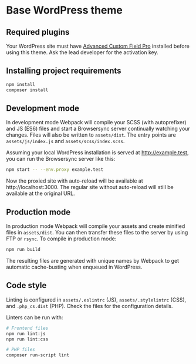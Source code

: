 # Base WordPress theme

## Required plugins

Your WordPress site must have [Advanced Custom Field Pro](https://www.advancedcustomfields.com/pro/) installed before using this theme. Ask the lead developer for the activation key.

## Installing project requirements

```bash
npm install
composer install
```

## Development mode

In development mode Webpack will compile your SCSS (with autoprefixer) and JS (ES6) files and start a Browsersync server continually watching your changes. Files will also be written to `assets/dist`. The entry points are `assets/js/index.js` and `assets/scss/index.scss`.

Assuming your local WordPress installation is served at http://example.test, you can run the Browsersync server like this:

```bash
npm start -- --env.proxy example.test
```

Now the proxied site with auto-reload will be available at http://localhost:3000. The regular site without auto-reload will still be available at the original URL.

## Production mode

In production mode Webpack will compile your assets and create minified files in `assets/dist`. You can then transfer these files to the server by using FTP or `rsync`. To compile in production mode:

```bash
npm run build
```

The resulting files are generated with unique names by Webpack to get automatic cache-busting when enqueued in WordPress.

## Code style

Linting is configured in `assets/.eslintrc` (JS), `assets/.stylelintrc` (CSS), and `.php_cs.dist` (PHP). Check the files for the configuration details.

Linters can be run with:

```bash
# Frontend files
npm run lint:js
npm run lint:css

# PHP files
composer run-script lint
```
